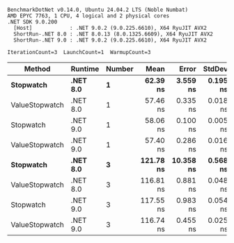 ```

BenchmarkDotNet v0.14.0, Ubuntu 24.04.2 LTS (Noble Numbat)
AMD EPYC 7763, 1 CPU, 4 logical and 2 physical cores
.NET SDK 9.0.200
  [Host]            : .NET 9.0.2 (9.0.225.6610), X64 RyuJIT AVX2
  ShortRun-.NET 8.0 : .NET 8.0.13 (8.0.1325.6609), X64 RyuJIT AVX2
  ShortRun-.NET 9.0 : .NET 9.0.2 (9.0.225.6610), X64 RyuJIT AVX2

IterationCount=3  LaunchCount=1  WarmupCount=3  

```
| Method         | Runtime  | Number | Mean      | Error     | StdDev   | Min       | Max       | Gen0   | Allocated |
|--------------- |--------- |------- |----------:|----------:|---------:|----------:|----------:|-------:|----------:|
| **Stopwatch**      | **.NET 8.0** | **1**      |  **62.39 ns** |  **3.559 ns** | **0.195 ns** |  **62.17 ns** |  **62.56 ns** | **0.0024** |      **40 B** |
| ValueStopwatch | .NET 8.0 | 1      |  57.46 ns |  0.335 ns | 0.018 ns |  57.44 ns |  57.48 ns |      - |         - |
| Stopwatch      | .NET 9.0 | 1      |  58.06 ns |  0.100 ns | 0.005 ns |  58.05 ns |  58.06 ns |      - |         - |
| ValueStopwatch | .NET 9.0 | 1      |  57.40 ns |  0.286 ns | 0.016 ns |  57.38 ns |  57.41 ns |      - |         - |
| **Stopwatch**      | **.NET 8.0** | **3**      | **121.78 ns** | **10.358 ns** | **0.568 ns** | **121.37 ns** | **122.42 ns** | **0.0024** |      **40 B** |
| ValueStopwatch | .NET 8.0 | 3      | 116.81 ns |  0.881 ns | 0.048 ns | 116.76 ns | 116.86 ns |      - |         - |
| Stopwatch      | .NET 9.0 | 3      | 117.55 ns |  0.983 ns | 0.054 ns | 117.50 ns | 117.61 ns |      - |         - |
| ValueStopwatch | .NET 9.0 | 3      | 116.74 ns |  0.455 ns | 0.025 ns | 116.72 ns | 116.77 ns |      - |         - |
